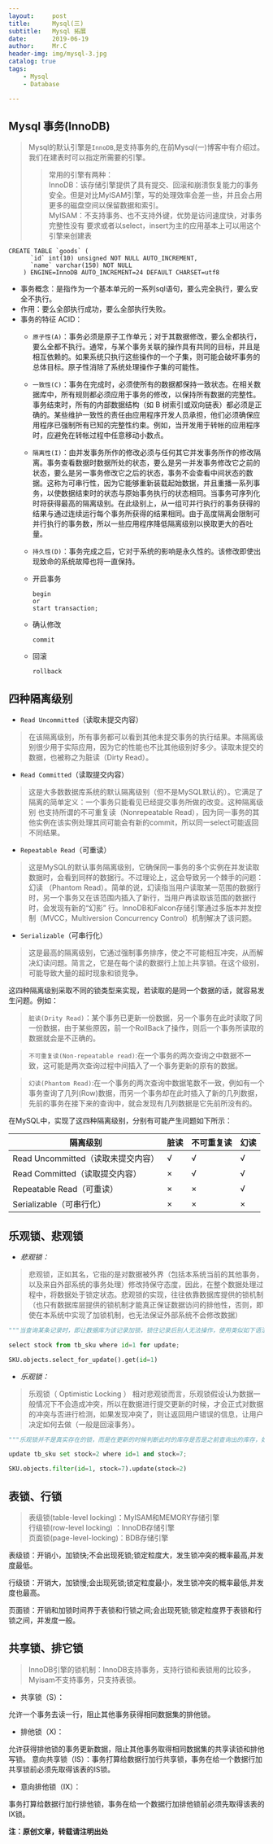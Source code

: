 ```yaml
---
layout:     post
title:      Mysql(三)
subtitle:   Mysql 拓展
date:       2019-06-19
author:     Mr.C
header-img: img/mysql-3.jpg
catalog: true
tags:
    - Mysql
    - Database

---
```


## Mysql 事务(InnoDB)

> Mysql的默认引擎是`InnoDB`,是支持事务的,在前Mysql(一)博客中有介绍过。我们在建表时可以指定所需要的引擎。
>> 常用的引擎有两种： <br>
InnoDB：该存储引擎提供了具有提交、回滚和崩溃恢复能力的事务安全。但是对比MyISAM引擎，写的处理效率会差一些，并且会占用更多的磁盘空间以保留数据和索引。 <br> 
MyISAM：不支持事务、也不支持外键，优势是访问速度快，对事务完整性没有 要求或者以select，insert为主的应用基本上可以用这个引擎来创建表

```mysql
CREATE TABLE `goods` (
	  `id` int(10) unsigned NOT NULL AUTO_INCREMENT,
	  `name` varchar(150) NOT NULL
	) ENGINE=InnoDB AUTO_INCREMENT=24 DEFAULT CHARSET=utf8
```


* 事务概念：是指作为一个基本单元的一系列sql语句，要么完全执行，要么安全不执行。
* 作用：要么全部执行成功，要么全部执行失败。
* 事务的特征 ACID：
  * `原子性(A)`：事务必须是原子工作单元；对于其数据修改，要么全都执行，要么全都不执行。通常，与某个事务关联的操作具有共同的目标，并且是相互依赖的。如果系统只执行这些操作的一个子集，则可能会破坏事务的总体目标。原子性消除了系统处理操作子集的可能性。  

  * `一致性(C)`：事务在完成时，必须使所有的数据都保持一致状态。在相关数据库中，所有规则都必须应用于事务的修改，以保持所有数据的完整性。事务结束时，所有的内部数据结构（如 B 树索引或双向链表）都必须是正确的。某些维护一致性的责任由应用程序开发人员承担，他们必须确保应用程序已强制所有已知的完整性约束。例如，当开发用于转帐的应用程序时，应避免在转帐过程中任意移动小数点。
  * `隔离性(I)`：由并发事务所作的修改必须与任何其它并发事务所作的修改隔离。事务查看数据时数据所处的状态，要么是另一并发事务修改它之前的状态，要么是另一事务修改它之后的状态，事务不会查看中间状态的数据。这称为可串行性，因为它能够重新装载起始数据，并且重播一系列事务，以使数据结束时的状态与原始事务执行的状态相同。当事务可序列化时将获得最高的隔离级别。在此级别上，从一组可并行执行的事务获得的结果与通过连续运行每个事务所获得的结果相同。由于高度隔离会限制可并行执行的事务数，所以一些应用程序降低隔离级别以换取更大的吞吐量。 
  * `持久性(D)`：事务完成之后，它对于系统的影响是永久性的。该修改即使出现致命的系统故障也将一直保持。


  * 开启事务

    ```mysql
    begin
    or
    start transaction;
    ```
  * 确认修改

    ```mysql
    commit
    ```

  * 回滚

    ```mysql
    rollback
    ```

## 四种隔离级别

- `Read Uncommitted`（读取未提交内容）

> 在该隔离级别，所有事务都可以看到其他未提交事务的执行结果。本隔离级别很少用于实际应用，因为它的性能也不比其他级别好多少。读取未提交的数据，也被称之为脏读（Dirty Read）。

- `Read Committed`（读取提交内容）

> 这是大多数数据库系统的默认隔离级别（但不是MySQL默认的）。它满足了隔离的简单定义：一个事务只能看见已经提交事务所做的改变。这种隔离级别 也支持所谓的不可重复读（Nonrepeatable Read），因为同一事务的其他实例在该实例处理其间可能会有新的commit，所以同一select可能返回不同结果。

- `Repeatable Read`（可重读）

> 这是MySQL的默认事务隔离级别，它确保同一事务的多个实例在并发读取数据时，会看到同样的数据行。不过理论上，这会导致另一个棘手的问题：幻读 （Phantom Read）。简单的说，幻读指当用户读取某一范围的数据行时，另一个事务又在该范围内插入了新行，当用户再读取该范围的数据行时，会发现有新的“幻影” 行。InnoDB和Falcon存储引擎通过多版本并发控制（MVCC，Multiversion Concurrency Control）机制解决了该问题。

- `Serializable`（可串行化） 

> 这是最高的隔离级别，它通过强制事务排序，使之不可能相互冲突，从而解决幻读问题。简言之，它是在每个读的数据行上加上共享锁。在这个级别，可能导致大量的超时现象和锁竞争。

这四种隔离级别采取不同的锁类型来实现，若读取的是同一个数据的话，就容易发生问题。例如：

> `脏读(Drity Read)`：某个事务已更新一份数据，另一个事务在此时读取了同一份数据，由于某些原因，前一个RollBack了操作，则后一个事务所读取的数据就会是不正确的。

> `不可重复读(Non-repeatable read)`:在一个事务的两次查询之中数据不一致，这可能是两次查询过程中间插入了一个事务更新的原有的数据。

> `幻读(Phantom Read)`:在一个事务的两次查询中数据笔数不一致，例如有一个事务查询了几列(Row)数据，而另一个事务却在此时插入了新的几列数据，先前的事务在接下来的查询中，就会发现有几列数据是它先前所没有的。

在MySQL中，实现了这四种隔离级别，分别有可能产生问题如下所示：

|隔离级别|脏读|不可重复读|幻读|
|--------|----|----------|----|
|Read Uncommitted（读取未提交内容）|√|√|√|
|Read Committed（读取提交内容）|×|√|√|
|Repeatable Read（可重读）|×|×|√|
|Serializable（可串行化）|×|×|×|

## 乐观锁、悲观锁

- *悲观锁：*

> 悲观锁，正如其名，它指的是对数据被外界（包括本系统当前的其他事务，以及来自外部系统的事务处理）修改持保守态度，因此，在整个数据处理过程中，将数据处于锁定状态。悲观锁的实现，往往依靠数据库提供的锁机制（也只有数据库层提供的锁机制才能真正保证数据访问的排他性，否则，即使在本系统中实现了加锁机制，也无法保证外部系统不会修改数据）

~~~python
"""当查询某条记录时，即让数据库为该记录加锁，锁住记录后别人无法操作，使用类似如下语法:"""

select stock from tb_sku where id=1 for update;

SKU.objects.select_for_update().get(id=1)
~~~

- *乐观锁：*

> 乐观锁（ Optimistic Locking ） 相对悲观锁而言，乐观锁假设认为数据一般情况下不会造成冲突，所以在数据进行提交更新的时候，才会正式对数据的冲突与否进行检测，如果发现冲突了，则让返回用户错误的信息，让用户决定如何去做（一般是回滚事务）。

~~~python
"""乐观锁并不是真实存在的锁，而是在更新的时候判断此时的库存是否是之前查询出的库存，如果相同，表示没人修改，可以更新库存，否则表示别人抢过资源，不再执行库存更新。类似如下操作:"""

update tb_sku set stock=2 where id=1 and stock=7;

SKU.objects.filter(id=1, stock=7).update(stock=2)
~~~

## 表锁、行锁

> 表级锁(table-level locking)：MyISAM和MEMORY存储引擎 <br> 
行级锁(row-level locking) ：InnoDB存储引擎 <br> 
页面锁(page-level-locking)：BDB存储引擎

表级锁：开销小，加锁快;不会出现死锁;锁定粒度大，发生锁冲突的概率最高,并发度最低。

行级锁：开销大，加锁慢;会出现死锁;锁定粒度最小，发生锁冲突的概率最低,并发度也最高。

页面锁：开销和加锁时间界于表锁和行锁之间;会出现死锁;锁定粒度界于表锁和行锁之间，并发度一般。

 

## 共享锁、排它锁

> InnoDB引擎的锁机制：InnoDB支持事务，支持行锁和表锁用的比较多，Myisam不支持事务，只支持表锁。

- 共享锁（S）：

允许一个事务去读一行，阻止其他事务获得相同数据集的排他锁。

- 排他锁（X)：

允许获得排他锁的事务更新数据，阻止其他事务取得相同数据集的共享读锁和排他写锁。
意向共享锁（IS）：事务打算给数据行加行共享锁，事务在给一个数据行加共享锁前必须先取得该表的IS锁。

- 意向排他锁（IX）：

事务打算给数据行加行排他锁，事务在给一个数据行加排他锁前必须先取得该表的IX锁。

 

**注：原创文章，转载请注明出处**

